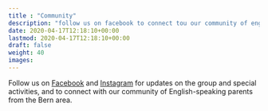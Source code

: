 ```yaml
---
title : "Community"
description: "follow us on facebook to connect tou our community of english-speaking parents"
date: 2020-04-17T12:18:10+00:00
lastmod: 2020-04-17T12:18:10+00:00
draft: false
weight: 40
images:
---
```


Follow us on [Facebook](https://www.facebook.com/groups/678038115547386/) and [Instagram](https://www.instagram.com/parentstots/) for updates on the group and special activities, and to connect with our community of English-speaking parents from the Bern area.
